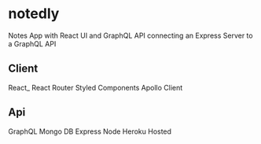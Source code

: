 # notedly
Notes App with React UI and GraphQL API connecting an Express Server to a GraphQL API

## Client
React_
React Router
Styled Components
Apollo Client

## Api
GraphQL
Mongo DB
Express
Node
Heroku Hosted
